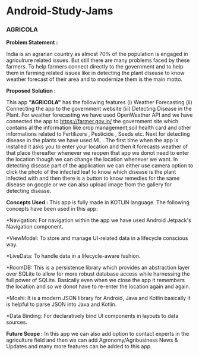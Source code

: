 # Android-Study-Jams

### AGRICOLA

**Problem Statement :**

India is an agrarian country as almost 70% of the population is engaged in agriculrure related issues. But still there are many problems faced by these farmers. To help farmers connect directly to the government and to help them in farming related issues like in detecting the plant disease to know weather forecast of their area and to modernize them is the main motto.

**Proposed Solution :**

This app **"AGRICOLA"** has the following features (i) Weather Forecasting (ii) Connecting the app to the government website (iii) Detecting Disease in the Plant. For weather forecasting we have used OpenWeather API and we have connected the app to https://farmer.gov.in/ the government site which contains al the information like crop management;soil health card and other informations related to Fertilizers , Pesticide , Seeds etc. Next for detecting disease in the plants we have used ML . The first time when the app is installed it asks you to enter your location and then it forecasts weather of that place thereafter whenever we reopen that app we donot need to enter the location though we can change the location whenever we want. In detecting disease part of the application we can either use camera option to click the photo of the infected leaf to know which disease is the plant infected with and then there is a button to know remedies for the same disease on google or we can also upload image from the gallery for detecting disease.

**Concepts Used :**
This app is fully made in KOTLIN language. The following concepts have been used in this app:

*Navigation: For navigation within the app we have used Android Jetpack's Navigation component.

*ViewModel: To store and manage UI-related data in a lifecycle conscious way.

*LiveData: To handle data in a lifecycle-aware fashion.

*RoomDB: This is a persistence library which provides an abstraction layer over SQLite to allow for more robust database access while harnessing the full power of SQLite. Basically even when we close the app it remembers the location and so we donot have to re-enter the location again and again.

*Moshi: It is a modern JSON library for Android, Java and Kotlin basically it is helpful to parse JSON into Java and Kotlin.

*Data Binding: For declaratively bind UI components in layouts to data sources.

**Future Scope :**
In this app we can also add option to contact experts in the agriculture field and then we can add Agronomy/Agribusiness News & Updates and many more features can be added to this app.
